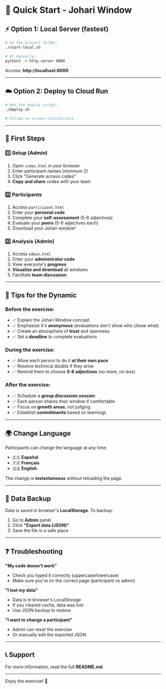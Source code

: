 # 🚀 Quick Start - Johari Window

## ⚡ Option 1: Local Server (fastest)

```bash
# In the project folder:
./start-local.sh

# Or manually:
python3 -m http.server 8000
```

Access: **http://localhost:8000**

---

## ☁️ Option 2: Deploy to Cloud Run

```bash
# Run the deploy script:
./deploy.sh

# Follow on-screen instructions
```

---

## 📝 First Steps

### 1️⃣ Setup (Admin)
1. Open `index.html` in your browser
2. Enter participant names (minimum 2)
3. Click "Generate access codes"
4. **Copy and share** codes with your team

### 2️⃣ Participants
1. Access `participant.html`
2. Enter your **personal code**
3. Complete your **self-assessment** (5-6 adjectives)
4. Evaluate your **peers** (5-6 adjectives each)
5. Download your Johari window!

### 3️⃣ Analysis (Admin)
1. Access `admin.html`
2. Enter your **administrator code**
3. View everyone's **progress**
4. **Visualize and download** all windows
5. Facilitate **team discussion**

---

## 🎯 Tips for the Dynamic

### Before the exercise:
- ✅ Explain the Johari Window concept
- ✅ Emphasize it's **anonymous** (evaluations don't show who chose what)
- ✅ Create an atmosphere of **trust** and openness
- ✅ Set a **deadline** to complete evaluations

### During the exercise:
- ✅ Allow each person to do it **at their own pace**
- ✅ Resolve technical doubts if they arise
- ✅ Remind them to choose **5-6 adjectives** (no more, no less)

### After the exercise:
- ✅ Schedule a **group discussion session**
- ✅ Each person shares their window if comfortable
- ✅ Focus on **growth areas**, not judging
- ✅ Establish **commitments** based on learnings

---

## 🌍 Change Language

Participants can change the language at any time:
- 🇪🇸 **Español**
- 🇫🇷 **Français**  
- 🇬🇧 **English**

The change is **instantaneous** without reloading the page.

---

## 💾 Data Backup

Data is saved in browser's **LocalStorage**. To backup:

1. Go to **Admin** panel
2. Click **"Export data (JSON)"**
3. Save the file in a safe place

---

## ❓ Troubleshooting

**"My code doesn't work"**
- Check you typed it correctly (uppercase/lowercase)
- Make sure you're on the correct page (participant vs admin)

**"I lost my data"**
- Data is in browser's LocalStorage
- If you cleared cache, data was lost
- Use JSON backup to restore

**"I want to change a participant"**
- Admin can reset the exercise
- Or manually edit the exported JSON

---

## 📞 Support

For more information, read the full **README.md**.

---

Enjoy the exercise! 🎉
